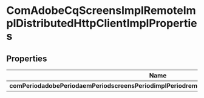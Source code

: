 
# ComAdobeCqScreensImplRemoteImplDistributedHttpClientImplProperties

## Properties
Name | Type | Description | Notes
------------ | ------------- | ------------- | -------------
**comPeriodadobePeriodaemPeriodscreensPeriodimplPeriodremotePeriodrequestUnderscoretimeout** | [**ConfigNodePropertyInteger**](ConfigNodePropertyInteger.md) |  |  [optional]



